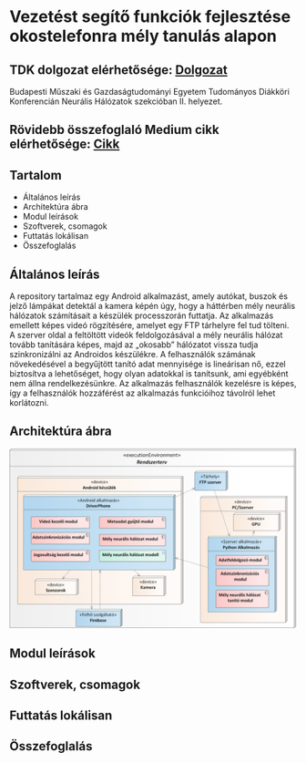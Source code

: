 # Vezetést segítő funkciók fejlesztése okostelefonra mély tanulás alapon

## TDK dolgozat elérhetősége: [Dolgozat](http://tdk.bme.hu/VIK/Neural/Vezetest-segito-funkciok-fejlesztese)
 Budapesti Műszaki és Gazdaságtudományi Egyetem Tudományos Diákköri Konferencián Neurális Hálózatok szekcióban II. helyezet.

## Rövidebb összefoglaló Medium cikk elérhetősége: [Cikk](http://tdk.bme.hu/VIK/Neural/Vezetest-segito-funkciok-fejlesztese)

## Tartalom

- Általános leírás
- Architektúra ábra
- Modul leírások
- Szoftverek, csomagok
- Futtatás lokálisan 
- Összefoglalás

## Általános leírás
A repository tartalmaz egy Android alkalmazást, amely autókat, buszok és jelző lámpákat detektál a kamera képén úgy, hogy a háttérben mély neurális hálózatok számításait a készülék processzorán futtatja. Az alkalmazás emellett képes videó rögzítésére, amelyet egy FTP tárhelyre fel tud tölteni. A szerver oldal a feltöltött videók feldolgozásával a mély neurális hálózat tovább tanítására képes, majd az „okosabb” hálózatot vissza tudja szinkronizálni az Androidos készülékre. A felhasználók számának növekedésével a begyűjtött tanító adat mennyisége is lineárisan nő, ezzel biztosítva a lehetőséget, hogy olyan adatokkal is tanítsunk, ami egyébként nem állna rendelkezésünkre. Az alkalmazás felhasználók kezelésre is képes, így a felhasználók hozzáférést az alkalmazás funkcióihoz távolról lehet korlátozni.

## Architektúra ábra
![arcitektura](pics/deployment.png)

## Modul leírások
## Szoftverek, csomagok
## Futtatás lokálisan 
## Összefoglalás

